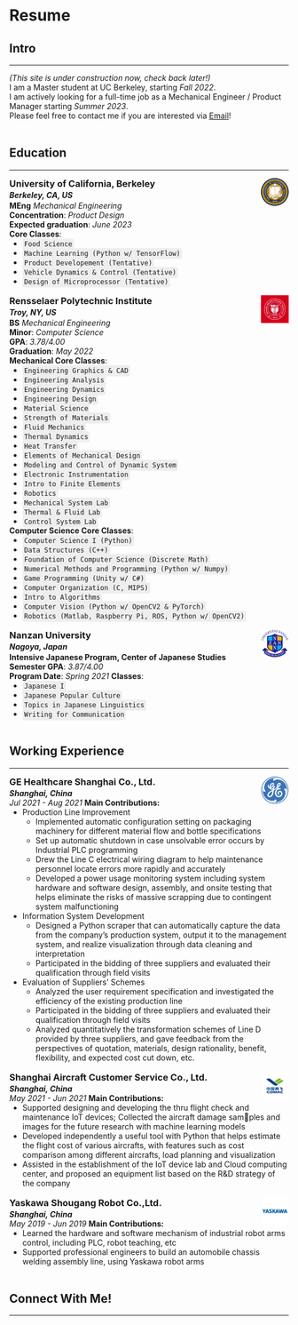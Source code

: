<style>
ul {margin:0 0 0px;}
p {margin:0 0 0px;}
code {
    padding: 3px;
    font-size: 12px;
    background-color: #eee;
    border-radius: 4px;}
</style>
# Resume
<!-- ### You can also [download as PDF](/files/Resume.pdf)! -->
## Intro
---
*(This site is under construction now, check back later!)*\
I am a Master student at UC Berkeley, starting *Fall 2022*.\
I am actively looking for a full-time job as a Mechanical Engineer / Product Manager starting *Summer 2023*.\
Please feel free to contact me if you are interested via <a href="mailto:yuxinhu@berkeley.edu">Email</a>!

<br>

## Education
---
<a href="https://www.berkeley.edu"><img align="right" src="/pics/berkeley.jfif" width="50" height="50" style="vertical-align: text-bottom;"></a>
<h3 style="margin: 0 0 2px;">University of California, Berkeley</h3>
<p style="margin: 0 0 2px;"><em><strong>Berkeley, CA, US </strong></em></p>

**MEng** *Mechanical Engineering*\
**Concentration**: *Product Design*\
**Expected graduation**: *June 2023*\
**Core Classes**:
  - `Food Science`
  - `Machine Learning (Python w/ TensorFlow)`
  - `Product Developement (Tentative)`
  - `Vehicle Dynamics & Control (Tentative)`
  - `Design of Microprocessor (Tentative)`

<br>

<a href="https://www.rpi.edu"><img align="right" src="/pics/rpi.jfif" width="50" height="50"></a>
<h3 style="margin: 0 0 2px;">Rensselaer Polytechnic Institute</h3>
<p style="margin: 0 0 2px;"><em><strong>Troy, NY, US </strong></em></p>
<!-- ### Rensselaer Polytechnic Institute-->

**BS** *Mechanical Engineering*\
**Minor**:  *Computer Science*\
**GPA**: *3.78/4.00*\
**Graduation**: *May 2022*\
**Mechanical Core Classes**:
  - `Engineering Graphics & CAD`
  - `Engineering Analysis`
  - `Engineering Dynamics`
  - `Engineering Design`
  - `Material Science`
  - `Strength of Materials`
  - `Fluid Mechanics`
  - `Thermal Dynamics`
  - `Heat Transfer`
  - `Elements of Mechanical Design`
  - `Modeling and Control of Dynamic System`
  - `Electronic Instrumentation`
  - `Intro to Finite Elements`
  - `Robotics`
  - `Mechanical System Lab`
  - `Thermal & Fluid Lab`
  - `Control System Lab`


**Computer Science Core Classes**:
  - `Computer Science I (Python)`
  - `Data Structures (C++)`
  - `Foundation of Computer Science (Discrete Math)`
  - `Numerical Methods and Programming (Python w/ Numpy)`
  - `Game Programming (Unity w/ C#)`
  - `Computer Organization (C, MIPS)`
  - `Intro to Algorithms`
  - `Computer Vision (Python w/ OpenCV2 & PyTorch)`
  - `Robotics (Matlab, Raspberry Pi, ROS, Python w/ OpenCV2)`

<br>

<a href="https://www.nanzan-u.ac.jp/English/"><img align="right" src="/pics/nanzan.png" width="50" height="50"></a>
<h3 style="margin: 0 0 2px;">Nanzan University</h3>
<p style="margin: 0 0 2px;"><em><strong>Nagoya, Japan </strong></em></p>
<!-- Nanzan University-->

**Intensive Japanese Program, Center of Japanese Studies**\
**Semester GPA**: *3.87/4.00* \
**Program Date**: *Spring 2021*
**Classes**:
  - `Japanese I`
  - `Japanese Popular Culture`
  - `Topics in Japanese Linguistics`
  - `Writing for Communication`

<br>

## Working Experience
---

<a href="https://www.gehealthcare.com/"><img align="right" src="/pics/ge.jfif" width="50" height="50"></a>
<h3 style="margin: 0 0 2px;">GE Healthcare Shanghai Co., Ltd.</h3>
<!-- GE Healthcare Shanghai Co., Ltd.-->

***Shanghai, China***\
*Jul 2021 - Aug 2021*
**Main Contributions:**
- Production Line Improvement
  - Implemented automatic configuration setting on packaging machinery for different material flow and bottle specifications
  - Set up automatic shutdown in case unsolvable error occurs by Industrial PLC programming
  - Drew the Line C electrical wiring diagram to help maintenance personnel locate errors more rapidly and accurately
  - Developed a power usage monitoring system including system hardware and software design, assembly, and onsite testing that helps eliminate the risks of massive scrapping due to contingent system malfunctioning
- Information System Development
  - Designed a Python scraper that can automatically capture the data from the company’s production system, output it to the management system, and realize visualization through data cleaning and interpretation
  - Participated in the bidding of three suppliers and evaluated their qualification through field visits
- Evaluation of Suppliers’ Schemes
  - Analyzed the user requirement specification and investigated the efficiency of the existing production line
  - Participated in the bidding of three suppliers and evaluated their qualification through field visits
  - Analyzed quantitatively the transformation schemes of Line D provided by three suppliers, and gave feedback from the perspectives of quotation, materials, design rationality, benefit, flexibility, and expected cost cut down, etc.


<br>

<a href="http://sc.comac.cc/"><img align="right" src="/pics/comac.jfif" width="50" height="50"></a>
<h3 style="margin: 0 0 2px;">Shanghai Aircraft Customer Service Co., Ltd.</h3>
<!-- Shanghai Aircraft Customer Service Co., Ltd.-->

***Shanghai, China***\
*May 2021 - Jun 2021*
**Main Contributions:**
- Supported designing and developing the thru flight check and maintenance IoT devices; Collected the aircraft damage samples and images for the future research with machine learning models
- Developed independently a useful tool with Python that helps estimate the flight cost of various aircrafts, with features such as cost comparison among different aircrafts, load planning and visualization
- Assisted in the establishment of the IoT device lab and Cloud computing center, and proposed an equipment list based on the R&D strategy of the company

<br>

<a href="https://www.ysr-motoman.cn/en/"><img align="right" src="/pics/yaskawa.jfif" width="50" height="50"></a>
<h3 style="margin: 0 0 2px;">Yaskawa Shougang Robot Co.,Ltd.</h3>
<!-- Yaskawa Shougang Robot Co.,Ltd.-->

***Shanghai, China***\
*May 2019 - Jun 2019*
**Main Contributions:**
- Learned the hardware and software mechanism of industrial robot arms control, including PLC, robot teaching, etc
- Supported professional engineers to build an automobile chassis welding assembly line, using Yaskawa robot arms

<br>

## Connect With Me!
---
<div class="badge-base LI-profile-badge" data-locale="en_US" data-size="medium" data-theme="light" data-type="VERTICAL" data-vanity="yuxin-hu-rpi" data-version="v1" align="middle">
  <a class="badge-base__link LI-simple-link" href="https://www.linkedin.com/in/yuxin-hu-rpi?trk=profile-badge"></a>
</div>
